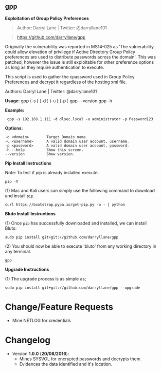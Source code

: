 **gpp**
-----
**Exploitation of Group Policy Preferences**
 
>Author: Darryl Lane  |  Twitter: @darryllane101

>https://github.com/darryllane/gpp

Originally the vulnerability was reported in MS14-025 as 'The vulnerability could allow elevation of
privilege if Active Directory Group Policy preferences are used to distribute passwords across
the domain'. This was patched, however the issue is still exploitable for other preference
options as long as they require authentication to execute.

This script is used to gather the cpassword used in Group Policy Preferences and decrypt it regardless
of the hosting xml file.

Authors: Darryl Lane | Twitter: @darryllane101

**Usage:**
  gpp (-s <server>) (-d <domain>) (-u <username>) (-p <password>)
  gpp --version
  gpp -h

**Example:**

     gpp -s 192.168.1.111 -d dlsec.local -u administrator -p Password123

**Options:**
    
    -d <domain>        Target Domain name.
    -u <username>      A valid domain user account, username.
    -p <password>      A valid domain user account, password.
    -h --help          Show this screen.
    --version          Show version.

**Pip Install Instructions**

Note: To test if pip is already installed execute.

`pip -V`

(1) Mac and Kali users can simply use the following command to download and install `pip`.

`curl https://bootstrap.pypa.io/get-pip.py -o - | python`

**Bluto Install Instructions**

(1) Once `pip` has successfully downloaded and installed, we can install Bluto:

`sudo pip install git+git://github.com/darryllane/gpp`

(2) You should now be able to execute 'bluto' from any working directory in any terminal.
 
`gpp`

**Upgrade Instructions**

(1) The upgrade process is as simple as;

`sudo pip install git+git://github.com/darryllane/gpp --upgrade`

Change/Feature Requests
====
* Mine NETLOG for credentials

Changelog
====
* Version __1.0.0__ (__20/08/2016__):
  * Mines SYSVOL for encrypted passwords and decrypts them.
  * Evidences the data identified and it's location.


